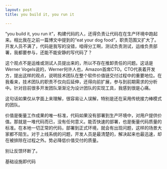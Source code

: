 ```yaml
---
layout: post
title: you build it, you run it

---
```


“you build it, you run it”，构建代码的人，还得负责让代码在在生产环境中跑起来。相比我在之前一篇博文中提到的“eat your dog food”，职责范围又扩大了。开发人员不满了，代码是我写的没错，咱得分工啊，测试负责测试，运维负责部署，我都要参与，还能不能安静的写代码了？

这个观点不是运维或测试人员提出来的，所以不存在推卸责任的问题。这话是Werner Vogels说的，Werner何许人也，Amazon首席CTO。CTO代表着开发方，提出这样的观点，说明技术团队在整个软件价值链交付过程中的重要地位。在我看来，技术团队的职责不仅向后延伸，还得向前扩展，参与到前期需求的分析中。针对目前很多开发团队渐渐沦为设计团队的实现工具，我感到很是心痛。

这句话如果仅从字面上来理解，很容易让人误解，特别是还在采用传统接力棒模式的团队。

价值是衡量工作成果的唯一标准，代码如果没有部署到生产环境中，对用户提供价值。那就是一堆代码而已，没有任何意义。能否快速的部署，也是衡量代码质量的标准。在本地一切正常的代码，部署到正式环境，就会有出现问题，这样的场景大家都不陌生。对于上线系统的问题，开发人员是最清楚的，解决起来也最迅速，却在被排除在过程之外。势必降低价值交付的质量。

别让反馈环断了。

基础设施即代码

